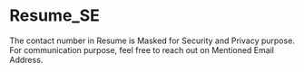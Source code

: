 # Resume_SE
The contact number in Resume is Masked for Security and Privacy purpose. For communication purpose, feel free to reach out on Mentioned Email Address.
